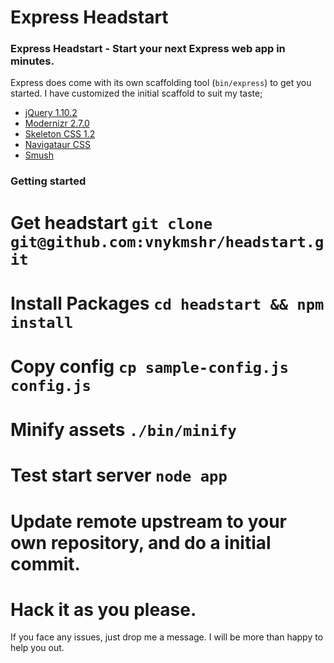 Express Headstart
=================

### Express Headstart - Start your next Express web app in minutes.

Express does come with its own scaffolding tool (`bin/express`) to get you started. I have customized the initial scaffold to suit my taste;

* [jQuery 1.10.2](https://github.com/jquery/jquery)
* [Modernizr 2.7.0](https://github.com/Modernizr/Modernizr)
* [Skeleton CSS 1.2](https://github.com/dhg/Skeleton)
* [Navigataur CSS](https://github.com/micjamking/Navigataur)
* [Smush](https://github.com/vnykmshr/node-smush)

### Getting started

# Get headstart `git clone git@github.com:vnykmshr/headstart.git`
# Install Packages `cd headstart && npm install`
# Copy config `cp sample-config.js config.js`
# Minify assets `./bin/minify`
# Test start server `node app`
# Update remote upstream to your own repository, and do a initial commit.
# Hack it as you please.

If you face any issues, just drop me a message. I will be more than happy to help you out.
